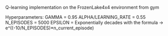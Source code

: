 
Q-learning implementation on the FrozenLake4x4 environment from gym

Hyperparameters:
GAMMA = 0.95
ALPHA/LEARNING_RATE = 0.55
N_EPISODES = 5000
EPSILON = Exponentially decades with the formula -> e^((-10/N_EPISODES)*n_current_episode)
